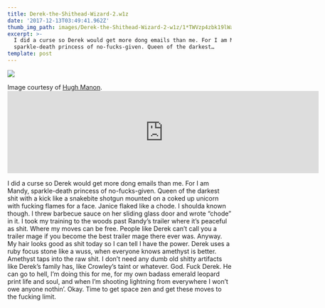 ```yaml
---
title: Derek-the-Shithead-Wizard-2.w1z
date: '2017-12-13T03:49:41.962Z'
thumb_img_path: images/Derek-the-Shithead-Wizard-2-w1z/1*TWVzp4zbk19lWabCSmSRGw.jpeg
excerpt: >-
  I did a curse so Derek would get more dong emails than me. For I am Mandy,
  sparkle-death princess of no-fucks-given. Queen of the darkest…
template: post
---
```

![](/images/Derek-the-Shithead-Wizard-2-w1z/1*TWVzp4zbk19lWabCSmSRGw.jpeg)

<figcaption>Image courtesy of <a href="https://www.flickr.com/photos/eaubscene/7267600456/" data-href="https://www.flickr.com/photos/eaubscene/7267600456/" class="markup--anchor markup--figure-anchor" rel="noopener" target="_blank">Hugh&nbsp;Manon</a>.</figcaption>

<iframe src="https://play.ht/embed/?article_url=https://medium.com/_p/derek-the-shithead-wizard-2-w1z-c18db649de24" width="700" height="185" frameborder="0" scrolling="no"></iframe>

I did a curse so Derek would get more dong emails than me. For I am Mandy, sparkle-death princess of no-fucks-given. Queen of the darkest shit with a kick like a snakebite shotgun mounted on a coked up unicorn with fucking flames for a face. Janice flaked like a chode. I shoulda known though. I threw barbecue sauce on her sliding glass door and wrote “chode” in it. I took my training to the woods past Randy’s trailer where it’s peaceful as shit. Where my moves can be free. People like Derek can’t call you a trailer mage if you become the best trailer mage there ever was. Anyway. My hair looks good as shit today so I can tell I have the power. Derek uses a ruby focus stone like a wuss, when everyone knows amethyst is better. Amethyst taps into the raw shit. I don’t need any dumb old shitty artifacts like Derek’s family has, like Crowley’s taint or whatever. God. Fuck Derek. He can go to hell, I’m doing this for me, for my own badass emerald leopard print life and soul, and when I’m shooting lightning from everywhere I won’t owe anyone nothin’. Okay. Time to get space zen and get these moves to the fucking limit.
